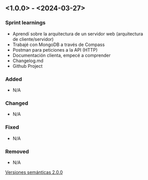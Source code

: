 
## <1.0.0> - <2024-03-27>

### Sprint learnings
- Aprendí sobre la arquitectura de un servidor web (arquitectura de cliente/servidor)
- Trabajé con MongoDB a través de Compass
- Postman para peticiones a la API (HTTP)
- Documentación clienta, empecé a comprender
- Changelog.md
- Github Project

### Added

- N/A

### Changed

- N/A

### Fixed

- N/A

### Removed

- N/A



<!-- // git log --all --since='7 days ago' --oneline --format="* %h %s (%an) %as" -->

<!-- Dado un número de versión MAYOR.MENOR.PARCHES, incrementa lo siguiente:

MAYOR versión cuando realizas cambios incompatibles en la API

MENOR versión cuando agregas funcionalidad de manera compatible hacia atrás

PARCHES versión cuando realizas correcciones de errores compatibles hacia atrás -->

[Versiones semánticas 2.0.0](https://semver.org/)